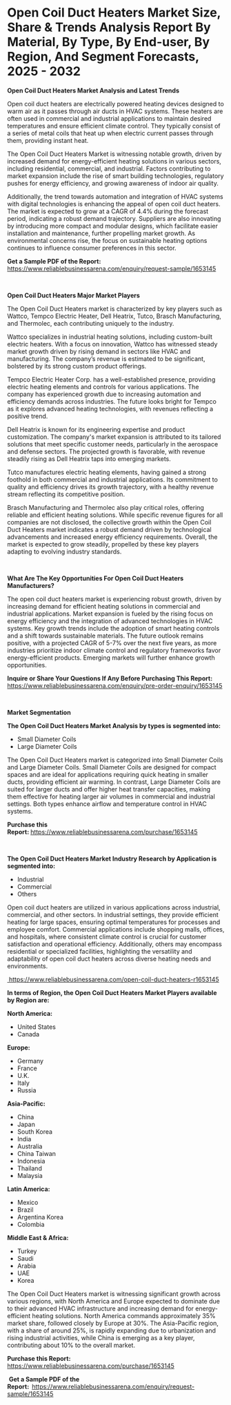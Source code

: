 <p><h1>Open Coil Duct Heaters Market Size, Share & Trends Analysis Report By Material, By Type, By End-user, By Region, And Segment Forecasts, 2025 - 2032</h1></p><p><strong>Open Coil Duct Heaters Market Analysis and Latest Trends</strong></p>
<p><p>Open coil duct heaters are electrically powered heating devices designed to warm air as it passes through air ducts in HVAC systems. These heaters are often used in commercial and industrial applications to maintain desired temperatures and ensure efficient climate control. They typically consist of a series of metal coils that heat up when electric current passes through them, providing instant heat.</p><p>The Open Coil Duct Heaters Market is witnessing notable growth, driven by increased demand for energy-efficient heating solutions in various sectors, including residential, commercial, and industrial. Factors contributing to market expansion include the rise of smart building technologies, regulatory pushes for energy efficiency, and growing awareness of indoor air quality. </p><p>Additionally, the trend towards automation and integration of HVAC systems with digital technologies is enhancing the appeal of open coil duct heaters. The market is expected to grow at a CAGR of 4.4% during the forecast period, indicating a robust demand trajectory. Suppliers are also innovating by introducing more compact and modular designs, which facilitate easier installation and maintenance, further propelling market growth. As environmental concerns rise, the focus on sustainable heating options continues to influence consumer preferences in this sector.</p></p>
<p><strong>Get a Sample PDF of the Report:&nbsp;</strong> <a href="https://www.reliablebusinessarena.com/enquiry/request-sample/1653145?utm_campaign=3079&utm_medium=2&utm_source=Github&utm_content=ia&utm_term=16042025&utm_id=open-coil-duct-heaters">https://www.reliablebusinessarena.com/enquiry/request-sample/1653145</a></p>
<p>&nbsp;</p>
<p><strong>Open Coil Duct Heaters Major Market Players</strong></p>
<p><p>The Open Coil Duct Heaters market is characterized by key players such as Wattco, Tempco Electric Heater, Dell Heatrix, Tutco, Brasch Manufacturing, and Thermolec, each contributing uniquely to the industry.</p><p>Wattco specializes in industrial heating solutions, including custom-built electric heaters. With a focus on innovation, Wattco has witnessed steady market growth driven by rising demand in sectors like HVAC and manufacturing. The company’s revenue is estimated to be significant, bolstered by its strong custom product offerings.</p><p>Tempco Electric Heater Corp. has a well-established presence, providing electric heating elements and controls for various applications. The company has experienced growth due to increasing automation and efficiency demands across industries. The future looks bright for Tempco as it explores advanced heating technologies, with revenues reflecting a positive trend.</p><p>Dell Heatrix is known for its engineering expertise and product customization. The company's market expansion is attributed to its tailored solutions that meet specific customer needs, particularly in the aerospace and defense sectors. The projected growth is favorable, with revenue steadily rising as Dell Heatrix taps into emerging markets.</p><p>Tutco manufactures electric heating elements, having gained a strong foothold in both commercial and industrial applications. Its commitment to quality and efficiency drives its growth trajectory, with a healthy revenue stream reflecting its competitive position.</p><p>Brasch Manufacturing and Thermolec also play critical roles, offering reliable and efficient heating solutions. While specific revenue figures for all companies are not disclosed, the collective growth within the Open Coil Duct Heaters market indicates a robust demand driven by technological advancements and increased energy efficiency requirements. Overall, the market is expected to grow steadily, propelled by these key players adapting to evolving industry standards.</p></p>
<p>&nbsp;</p>
<p><strong>What Are The Key Opportunities For Open Coil Duct Heaters Manufacturers?</strong></p>
<p><p>The open coil duct heaters market is experiencing robust growth, driven by increasing demand for efficient heating solutions in commercial and industrial applications. Market expansion is fueled by the rising focus on energy efficiency and the integration of advanced technologies in HVAC systems. Key growth trends include the adoption of smart heating controls and a shift towards sustainable materials. The future outlook remains positive, with a projected CAGR of 5-7% over the next five years, as more industries prioritize indoor climate control and regulatory frameworks favor energy-efficient products. Emerging markets will further enhance growth opportunities.</p></p>
<p><strong>Inquire or Share Your Questions If Any Before Purchasing This Report:</strong> <a href="https://www.reliablebusinessarena.com/enquiry/pre-order-enquiry/1653145?utm_campaign=3079&utm_medium=2&utm_source=Github&utm_content=ia&utm_term=16042025&utm_id=open-coil-duct-heaters">https://www.reliablebusinessarena.com/enquiry/pre-order-enquiry/1653145</a></p>
<p>&nbsp;</p>
<p><strong>Market Segmentation</strong></p>
<p><strong>The Open Coil Duct Heaters Market Analysis by types is segmented into:</strong></p>
<p><ul><li>Small Diameter Coils</li><li>Large Diameter Coils</li></ul></p>
<p><p>The Open Coil Duct Heaters market is categorized into Small Diameter Coils and Large Diameter Coils. Small Diameter Coils are designed for compact spaces and are ideal for applications requiring quick heating in smaller ducts, providing efficient air warming. In contrast, Large Diameter Coils are suited for larger ducts and offer higher heat transfer capacities, making them effective for heating larger air volumes in commercial and industrial settings. Both types enhance airflow and temperature control in HVAC systems.</p></p>
<p><strong>Purchase this Report:&nbsp;</strong><a href="https://www.reliablebusinessarena.com/purchase/1653145?utm_campaign=3079&utm_medium=2&utm_source=Github&utm_content=ia&utm_term=16042025&utm_id=open-coil-duct-heaters">https://www.reliablebusinessarena.com/purchase/1653145</a></p>
<p>&nbsp;</p>
<p><strong>The Open Coil Duct Heaters Market Industry Research by Application is segmented into:</strong></p>
<p><ul><li>Industrial</li><li>Commercial</li><li>Others</li></ul></p>
<p><p>Open coil duct heaters are utilized in various applications across industrial, commercial, and other sectors. In industrial settings, they provide efficient heating for large spaces, ensuring optimal temperatures for processes and employee comfort. Commercial applications include shopping malls, offices, and hospitals, where consistent climate control is crucial for customer satisfaction and operational efficiency. Additionally, others may encompass residential or specialized facilities, highlighting the versatility and adaptability of open coil duct heaters across diverse heating needs and environments.</p></p>
<p><a href="https://www.reliablebusinessarena.com/open-coil-duct-heaters-r1653145?utm_campaign=3079&utm_medium=2&utm_source=Github&utm_content=ia&utm_term=16042025&utm_id=open-coil-duct-heaters">&nbsp;https://www.reliablebusinessarena.com/open-coil-duct-heaters-r1653145</a></p>
<p><strong>In terms of Region, the Open Coil Duct Heaters Market Players available by Region are:</strong></p>
<p>
    <p> <strong> North America: </strong>
        <ul>
            <li>United States</li>
            <li>Canada</li>
        </ul>
        </p> 
    <p> <strong> Europe: </strong>
        <ul>
            <li>Germany</li>
            <li>France</li>
            <li>U.K.</li>
            <li>Italy</li>
            <li>Russia</li>
        </ul>
        </p> 
    <p> <strong> Asia-Pacific: </strong>
        <ul>
            <li>China</li>
            <li>Japan</li>
            <li>South Korea</li>
            <li>India</li>
            <li>Australia</li>
            <li>China Taiwan</li>
            <li>Indonesia</li>
            <li>Thailand</li>
            <li>Malaysia</li>
        </ul>
        </p> 
    <p> <strong> Latin America: </strong>
        <ul>
            <li>Mexico</li>
            <li>Brazil</li>
            <li>Argentina Korea</li>
            <li>Colombia</li>
        </ul>
        </p> 
    <p> <strong> Middle East & Africa: </strong>
        <ul>
            <li>Turkey</li>
            <li>Saudi</li>
            <li>Arabia</li>
            <li>UAE</li>
            <li>Korea</li>
        </ul>
    </p>
    </p>
<p><p>The Open Coil Duct Heaters market is witnessing significant growth across various regions, with North America and Europe expected to dominate due to their advanced HVAC infrastructure and increasing demand for energy-efficient heating solutions. North America commands approximately 35% market share, followed closely by Europe at 30%. The Asia-Pacific region, with a share of around 25%, is rapidly expanding due to urbanization and rising industrial activities, while China is emerging as a key player, contributing about 10% to the overall market.</p></p>
<p><strong>Purchase this Report: </strong><a href="https://www.reliablebusinessarena.com/purchase/1653145?utm_campaign=3079&utm_medium=2&utm_source=Github&utm_content=ia&utm_term=16042025&utm_id=open-coil-duct-heaters">https://www.reliablebusinessarena.com/purchase/1653145</a></p>
<p>&nbsp;<strong>Get a Sample PDF of the Report:&nbsp;&nbsp;</strong><a href="https://www.reliablebusinessarena.com/enquiry/request-sample/1653145?utm_campaign=3079&utm_medium=2&utm_source=Github&utm_content=ia&utm_term=16042025&utm_id=open-coil-duct-heaters">https://www.reliablebusinessarena.com/enquiry/request-sample/1653145</a></p>
<p><strong></strong></p>
<p><p></p><p></p><p></p></p>